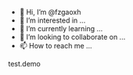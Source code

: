 - 👋 Hi, I’m @fzgaoxh
- 👀 I’m interested in ...
- 🌱 I’m currently learning ...
- 💞️ I’m looking to collaborate on ...
- 📫 How to reach me ...

<!---
fzgaoxh/fzgaoxh is a ✨ special ✨ repository because its `README.md` (this file) appears on your GitHub profile.
You can click the Preview link to take a look at your changes.
--->
test.demo
